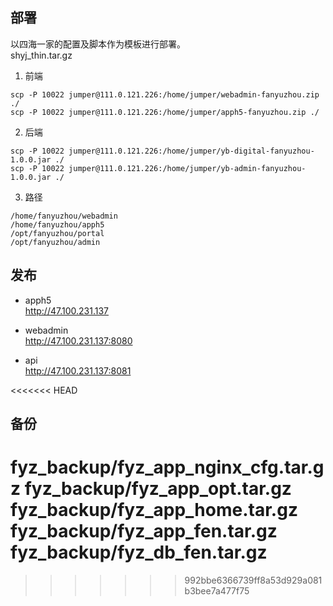 
## 部署
以四海一家的配置及脚本作为模板进行部署。  
shyj_thin.tar.gz

1. 前端
```
scp -P 10022 jumper@111.0.121.226:/home/jumper/webadmin-fanyuzhou.zip ./
scp -P 10022 jumper@111.0.121.226:/home/jumper/apph5-fanyuzhou.zip ./
```
2. 后端
```
scp -P 10022 jumper@111.0.121.226:/home/jumper/yb-digital-fanyuzhou-1.0.0.jar ./
scp -P 10022 jumper@111.0.121.226:/home/jumper/yb-admin-fanyuzhou-1.0.0.jar ./
```
3. 路径
```
/home/fanyuzhou/webadmin
/home/fanyuzhou/apph5
/opt/fanyuzhou/portal
/opt/fanyuzhou/admin
```

## 发布
- apph5   
http://47.100.231.137

- webadmin  
http://47.100.231.137:8080

- api  
http://47.100.231.137:8081

<<<<<<< HEAD

## 备份
fyz_backup/fyz_app_nginx_cfg.tar.gz
fyz_backup/fyz_app_opt.tar.gz
fyz_backup/fyz_app_home.tar.gz
fyz_backup/fyz_app_fen.tar.gz
fyz_backup/fyz_db_fen.tar.gz
=======
>>>>>>> 992bbe6366739ff8a53d929a081b3bee7a477f75
